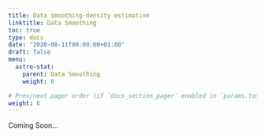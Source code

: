 ```yaml
---
title: Data smoothing-density estimation
linktitle: Data Smoothing
toc: true
type: docs
date: "2020-08-11T00:00:00+01:00"
draft: false
menu:
  astro-stat:
    parent: Data Smoothing
    weight: 6

# Prev/next pager order (if `docs_section_pager` enabled in `params.toml`)
weight: 6
---
```


Coming Soon...
